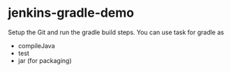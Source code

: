 # jenkins-gradle-demo

Setup the Git and run the gradle build steps.
You can use task for gradle as 
- compileJava
- test
- jar (for packaging)
